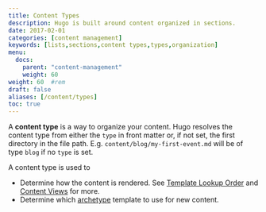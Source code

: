 ```yaml
---
title: Content Types
description: Hugo is built around content organized in sections.
date: 2017-02-01
categories: [content management]
keywords: [lists,sections,content types,types,organization]
menu:
  docs:
    parent: "content-management"
    weight: 60
weight: 60	#rem
draft: false
aliases: [/content/types]
toc: true
---
```


A **content type** is a way to organize your content. Hugo resolves the content type from either the `type` in front matter or, if not set, the first directory in the file path. E.g. `content/blog/my-first-event.md` will be of type `blog` if no `type` is set.

A content type is used to

* Determine how the content is rendered. See [Template Lookup Order](/templates/lookup-order/) and [Content Views](https://gohugo.io/templates/views) for more.
* Determine which [archetype](/content-management/archetypes/) template to use for new content.


